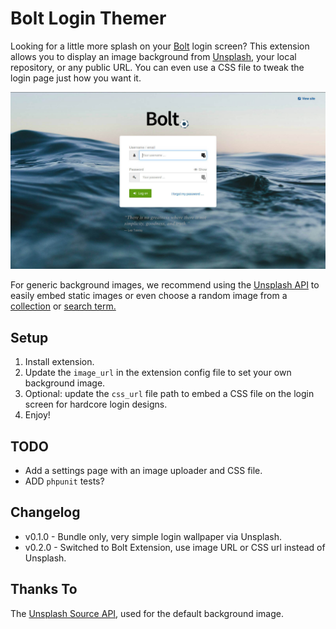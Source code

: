 # Bolt Login Themer

Looking for a little more splash on your [Bolt][1] login screen? This extension allows you to display an image background from [Unsplash][2], your local repository, or any public URL. You can even use a CSS file to tweak the login page just how you want it.

![Bolt login screen with ocean background](/assets/bolt-login-themer-fullscreen.jpg)

For generic background images, we recommend using the [Unsplash API][3] to easily embed static images or even choose a random image from a [collection][4] or [search term.][5]

## Setup

1. Install extension.
1. Update the `image_url` in the extension config file to set your own background image.
1. Optional: update the `css_url` file path to embed a CSS file on the login screen for hardcore login designs.
1. Enjoy!

## TODO

* Add a settings page with an image uploader and CSS file.
* ADD `phpunit` tests?

## Changelog

* v0.1.0 - Bundle only, very simple login wallpaper via Unsplash.
* v0.2.0 - Switched to Bolt Extension, use image URL or CSS url instead of Unsplash.

## Thanks To

The [Unsplash Source API][3], used for the default background image.

[1]: https://bolt.cm/
[2]: https://unsplash.com/
[3]: https://source.unsplash.com/
[4]: https://source.unsplash.com/collection/574191/1600x900
[5]: https://source.unsplash.com/1600x900/?nature
